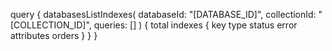 query {
    databasesListIndexes(
        databaseId: "[DATABASE_ID]",
        collectionId: "[COLLECTION_ID]",
        queries: []
    ) {
        total
        indexes {
            key
            type
            status
            error
            attributes
            orders
        }
    }
}
